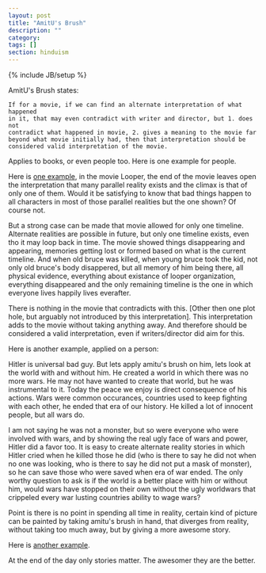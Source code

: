 ```yaml
---
layout: post
title: "AmitU's Brush"
description: ""
category:
tags: []
section: hinduism
---
```

{% include JB/setup %}

AmitU's Brush states:

    If for a movie, if we can find an alternate interpretation of what happened
    in it, that may even contradict with writer and director, but 1. does not
    contradict what happened in movie, 2. gives a meaning to the movie far
    beyond what movie initially had, then that interpretation should be
    considered valid interpretation of the movie.

Applies to books, or even people too. Here is one example for people.

Here is [one
example](http://www.quora.com/Are-there-any-major-flaws-with-the-sci-fi-movie-Looper/answer/Amit-Upadhyay),
in the movie Looper, the end of the movie leaves open the interpretation that
many parallel reality exists and the climax is that of only one of them. Would
it be satisfying to know that bad things happen to all characters in most of
those parallel realities but the one shown? Of course not.

But a strong case can be made that movie allowed for only one timeline.
Alternate realities are possible in future, but only one timeline exists, even
tho it may loop back in time. The movie showed things disappearing and
appearing, memories getting lost or formed based on what is the current
timeline. And when old bruce was killed, when young bruce took the kid, not only
old bruce's body disappered, but all memory of him being there, all physical
evidence, everything about existance of looper organization, everything
disappeared and the only remaining timeline is the one in which everyone lives
happily lives everafter.

There is nothing in the movie that contradicts with this. \[Other then one plot
hole, but arguably not introduced by this interpretation\]. This interpretation
adds to the movie without taking anything away. And therefore should be
considered a valid interpretation, even if writers/director did aim for this.

Here is another example, applied on a person:

Hitler is universal bad guy. But lets apply amitu's brush on him, lets look at
the world with and without him. He created a world in which there was no more
wars. He may not have wanted to create that world, but he was instrumental to
it. Today the peace we enjoy is direct consequence of his actions. Wars were
common occurances, countries used to keep fighting with each other, he ended
that era of our history. He killed a lot of innocent people, but all wars do.

I am not saying he was not a monster, but so were everyone who were involved
with wars, and by showing the real ugly face of wars and power, Hitler did a
favor too. It is easy to create alternate reality stories in which Hitler cried
when he killed those he did (who is there to say he did not when no one was
looking, who is there to say he did not put a mask of monster), so he can save
those who were saved when era of war ended. The only worthy question to ask is
if the world is a better place with him or without him, would wars have stopped
on their own without the ugly worldwars that crippeled every war lusting
countries ability to wage wars?

Point is there is no point in spending all time in reality, certain kind of
picture can be painted by taking amitu's brush in hand, that diverges from
reality, without taking too much away, but by giving a more awesome story.

Here is [another example](http://www.reddit.com/r/FanTheories/comments/uv4xp/what_happened_in_prometheus/).

At the end of the day only stories matter. The awesomer they are the better.

